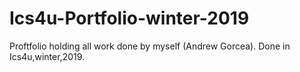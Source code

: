 # Ics4u-Portfolio-winter-2019
Proftfolio holding all work done by myself (Andrew Gorcea). Done in Ics4u,winter,2019.
